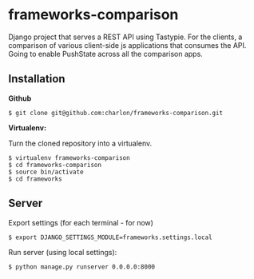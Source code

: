 frameworks-comparison
====================

Django project that serves a REST API using Tastypie. For the clients, a comparison of various client-side js applications that consumes the API. Going to enable PushState across all the comparison apps.

Installation
------------

**Github**

    $ git clone git@github.com:charlon/frameworks-comparison.git

**Virtualenv:**

Turn the cloned repository into a virtualenv.

    $ virtualenv frameworks-comparison
    $ cd frameworks-comparison
    $ source bin/activate
    $ cd frameworks
    
Server
------

Export settings (for each terminal - for now)

    $ export DJANGO_SETTINGS_MODULE=frameworks.settings.local
    
Run server (using local settings):

    $ python manage.py runserver 0.0.0.0:8000
